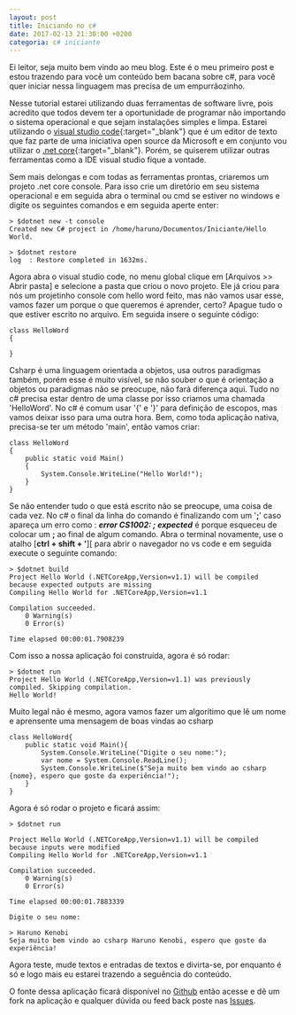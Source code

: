 ```yaml
---
layout: post
title: Iniciando no c#
date: 2017-02-13 21:30:00 +0200
categoria: c# iniciante
---
```

Ei leitor, seja muito bem vindo ao meu blog. Este é o meu primeiro post e estou trazendo para você um conteúdo bem bacana sobre c#, para você quer iniciar nessa linguagem mas precisa de um empurrãozinho.

Nesse tutorial estarei utilizando duas ferramentas de software livre, pois acredito que todos devem ter a oportunidade de programar não importando o sistema operacional e que sejam instalações simples e limpa. Estarei utilizando o [visual studio code](https://code.visualstudio.com/){:target="_blank"} que é um editor de texto que faz parte de uma iniciativa open source da Microsoft e em conjunto vou utilizar o [.net core](https://www.microsoft.com/net/core){:target="_blank"}. Porém, se quiserem utilizar outras ferramentas como a IDE visual studio fique a vontade.

Sem mais delongas e com todas as ferramentas prontas, criaremos um projeto .net core console. Para isso crie um diretório em seu sistema operacional e em seguida abra o terminal ou cmd se estiver no windows e digite os seguintes comandos e em seguida aperte enter:

~~~
> $dotnet new -t console
Created new C# project in /home/haruno/Documentos/Iniciante/Hello World.

> $dotnet restore
log  : Restore completed in 1632ms.
~~~

Agora abra o visual studio code, no menu global clique em [Arquivos >> Abrir pasta] e selecione a pasta que criou o novo projeto. Ele já criou para nós um projetinho console com hello word feito, mas não vamos usar esse, vamos fazer um porque o que queremos é aprender, certo? Apague tudo o que estiver escrito no arquivo. Em seguida insere o seguinte código:

~~~
class HelloWord
{

}
~~~

Csharp é uma linguagem orientada a objetos, usa outros paradigmas também, porém esse é muito visível, se não souber o que é orientação a objetos ou paradigmas não se preocupe, não fará diferença aqui. Tudo no c# precisa estar dentro de uma classe por isso criamos uma chamada 'HelloWord'. No c# é comum usar '{' e '}' para definição de escopos, mas vamos deixar isso para uma outra hora. Bem, como toda aplicação nativa, precisa-se ter um método 'main', então vamos criar:

~~~
class HelloWord
{
    public static void Main()
    {
        System.Console.WriteLine("Hello World!");
    }
}
~~~

Se não entender tudo o que está escrito não se preocupe, uma coisa de cada vez. No c# o final da linha do comando é finalizando com um '**;**' caso apareça um erro como : ***error CS1002: ; expected*** é porque esqueceu de colocar um **;** ao final de algum comando.
Abra o terminal novamente, use o atalho [**ctrl + shift + '**][ para abrir o navegador no vs code e em seguida execute o seguinte comando:

~~~
> $dotnet build
Project Hello World (.NETCoreApp,Version=v1.1) will be compiled because expected outputs are missing
Compiling Hello World for .NETCoreApp,Version=v1.1

Compilation succeeded.
    0 Warning(s)
    0 Error(s)

Time elapsed 00:00:01.7908239
~~~

Com isso a nossa aplicação foi construída, agora é só rodar:

~~~
> $dotnet run
Project Hello World (.NETCoreApp,Version=v1.1) was previously compiled. Skipping compilation.
Hello World!
~~~

Muito legal não é mesmo, agora vamos fazer um algorítimo que lê um nome e aprensente uma mensagem de boas vindas ao csharp

~~~
class HelloWord{
    public static void Main(){
        System.Console.WriteLine("Digite o seu nome:");
        var nome = System.Console.ReadLine();
        System.Console.WriteLine($"Seja muito bem vindo ao csharp {nome}, espero que goste da experiência!");
    }
}
~~~

Agora é só rodar o projeto e ficará assim:

~~~
> $dotnet run

Project Hello World (.NETCoreApp,Version=v1.1) will be compiled because inputs were modified
Compiling Hello World for .NETCoreApp,Version=v1.1

Compilation succeeded.
    0 Warning(s)
    0 Error(s)

Time elapsed 00:00:01.7883339

Digite o seu nome:

> Haruno Kenobi
Seja muito bem vindo ao csharp Haruno Kenobi, espero que goste da experiência!
~~~

Agora teste, mude textos e entradas de textos e divirta-se, por enquanto é só e logo mais eu estarei trazendo a seguência do conteúdo.

O fonte dessa aplicação ficará disponível no [Github](https://github.com/HarunoKenobi/csharp_beginning/tree/master/Hello%20World) então acesse e dê um fork na aplicação e qualquer dúvida ou feed back poste nas [Issues](https://github.com/HarunoKenobi/csharp_beginning/issues).